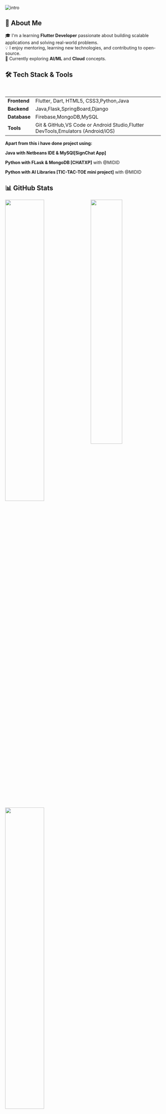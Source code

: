 ![intro](https://github.com/user-attachments/assets/4a8dd45f-7bde-415f-a6a7-52eaae7d232f) 



## 🚀 About Me

🎓 I'm a learning **Flutter Developer** passionate about building scalable  applications and solving real-world problems.  
💡 I enjoy mentoring, learning new technologies, and contributing to open-source.  
🌱 Currently exploring **AI/ML** and **Cloud** concepts.

## 🛠️ Tech Stack & Tools

<table>

  <tr>
    <td><strong>Frontend</strong></td>
    <td>Flutter, Dart, HTML5, CSS3,Python,Java</td>
  </tr>
  <tr>
    <td><strong>Backend</strong></td>
    <td>Java,Flask,SpringBoard,Django</td>
  </tr>
  <tr>
    <td><strong>Database</strong></td>
    <td>Firebase,MongoDB,MySQL</td>
  </tr>
  <tr>
    <td><strong>Tools</strong></td>
    <td>Git & GitHub,VS Code or Android Studio,Flutter DevTools,Emulators (Android/iOS)
    </td>
  </tr>
</table>


**Apart from this i have done project using:**

**Java with Netbeans IDE & MySQl[SignChat App]**

**Python with FLask & MongoDB [CHATXP]** with @MIDID

**Python with AI Libraries [TIC-TAC-TOE  mini project]** with @MIDID

## 📊 GitHub Stats
<a href="https://github.com/Jovin-Joy4121"><img align="right" width="45%" src="https://github-readme-stats.vercel.app/api/top-langs/?username=Jovin-Joy4121&theme=tokyonight&hide_border=true"></a>
<a href="https://github.com/Jovin-Joy4121"><img width="50%" src="https://github-profile-summary-cards.vercel.app/api/cards/profile-details?username=Jovin-Joy4121&theme=tokyonight&hide_border=true"></a>
<br />
<br />
<a href="https://github.com/Jovin-Joy4121"><img width="50%" src="https://github-readme-streak-stats.herokuapp.com/?user=Jovin-Joy4121&theme=tokyonight&hide_border=true"></a>
<br>
<br>
<br>
<p align="left"> <img src="https://komarev.com/ghpvc/?username=Jovin-Joy4121&label=Profile%20views&color=0e75b6&style=flat" alt="Jovin-Joy4121" /> </p>
